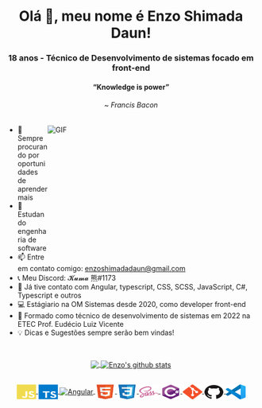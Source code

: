 <h1 align="center">Olá 👋, meu nome é Enzo Shimada Daun!</h1>
<h3 align="center">18 anos - Técnico de Desenvolvimento de sistemas focado em front-end</h3>

<h4 align="center">“Knowledge is power”</h4>
  <h6 align="center"> ~ Francis Bacon</h6>

<img align="right" height="270px" width="420px" alt="GIF" src="https://user-images.githubusercontent.com/78176976/206606618-4ad41bd8-1404-4b54-84ca-911fef2ff8cd.gif" />

- 🔭 Sempre procurando por oportunidades de aprender mais
- 🌱 Estudando engenharia de software
- 📫 Entre em contato comigo: enzoshimadadaun@gmail.com <br>
- 📞 Meu Discord: 𝓚𝓾𝓶𝓪 熊#1173
- 📖 Já tive contato com Angular, typescript, CSS, SCSS, JavaScript, C#, Typescript e outros
- 💻 Estágiario na OM Sistemas desde 2020, como developer front-end
- 💾 Formado como técnico de desenvolvimento de sistemas em 2022 na ETEC Prof. Eudécio Luiz Vicente
- 💡 Dicas e Sugestões sempre serão bem vindas!
 
 <br>
 <div>
  <a href="https://github.com/EnzoDaun">
   <p align="center">
  <img width="48%"  align="center" src="https://github-readme-stats.vercel.app/api/top-langs/?username=EnzoDaun&theme=midnight-purple&hide_langs_below=1&layout=compact" />
  <img width="48%"  align="center" src="https://github-readme-stats.vercel.app/api?username=EnzoDaun&show_icons=true&theme=midnight-purple&line_height=31" alt="Enzo's github stats"/>
</p>
</div>
<div style="display: inline_block" align="center"><br>
  <img align="center" alt="Js" height="30" width="40" src="https://raw.githubusercontent.com/devicons/devicon/master/icons/javascript/javascript-plain.svg">
  <img align="center" alt="Ts" height="30" width="40" src="https://raw.githubusercontent.com/devicons/devicon/master/icons/typescript/typescript-plain.svg">
  <img align="center" alt="Angular" height="30" width="40" src="https://cdn.jsdelivr.net/gh/devicons/devicon/icons/angularjs/angularjs-original.svg">
  <img align="center" alt="HTML" height="30" width="40" src="https://raw.githubusercontent.com/devicons/devicon/master/icons/html5/html5-original.svg">
  <img align="center" alt="CSS" height="30" width="40" src="https://raw.githubusercontent.com/devicons/devicon/master/icons/css3/css3-original.svg">
  <img align="center" alt="SCSS" height="30" width="40" src="https://raw.githubusercontent.com/devicons/devicon/master/icons/sass/sass-original.svg">
  <img align="center" alt="C#" height="30" width="40" src="https://raw.githubusercontent.com/devicons/devicon/master/icons/csharp/csharp-original.svg">
  <img align="center" alt="GIT" height="30" width="40" src="https://raw.githubusercontent.com/devicons/devicon/master/icons/git/git-original.svg">
  <img align="center" alt="GITHUB" height="30" width="40" src="https://raw.githubusercontent.com/devicons/devicon/master/icons/github/github-original.svg">
  <img align="center" alt="VSCODE" height="30" width="40" src="https://raw.githubusercontent.com/devicons/devicon/master/icons/vscode/vscode-original.svg">
</div>
  
  ##
 
</div>
